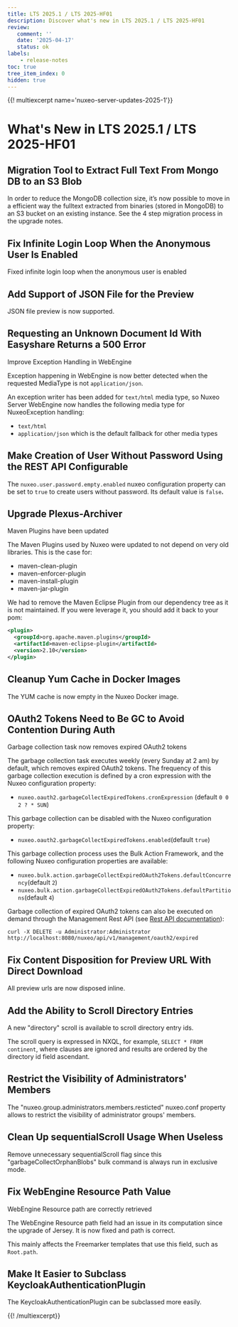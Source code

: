 ```yaml
---
title: LTS 2025.1 / LTS 2025-HF01
description: Discover what's new in LTS 2025.1 / LTS 2025-HF01
review:
   comment: ''
   date: '2025-04-17'
   status: ok
labels:
    - release-notes
toc: true
tree_item_index: 0
hidden: true
---
```


{{! multiexcerpt name='nuxeo-server-updates-2025-1'}}
# What's New in LTS 2025.1 / LTS 2025-HF01

## Migration Tool to Extract Full Text From Mongo DB to an S3 Blob

In order to reduce the MongoDB collection size, it’s now possible to move in a efficient way the fulltext extracted from binaries (stored in MongoDB) to an S3 bucket on an existing instance. See the 4 step migration process in the upgrade notes.

## Fix Infinite Login Loop When the Anonymous User Is Enabled

Fixed infinite login loop when the anonymous user is enabled

## Add Support of JSON File for the Preview

JSON file preview is now supported.

## Requesting an Unknown Document Id With Easyshare Returns a 500 Error

Improve Exception Handling in WebEngine

Exception happening in WebEngine is now better detected when the requested MediaType is not `application/json`.

An exception writer has been added for `text/html` media type, so Nuxeo Server WebEngine now handles the following media type for NuxeoException handling:

- `text/html`
- `application/json` which is the default fallback for other media types

## Make Creation of User Without Password Using the REST API Configurable

The `nuxeo.user.password.empty.enabled` nuxeo configuration property can be set to `true` to create users without password. Its default value is `false`**.**

## Upgrade Plexus-Archiver

Maven Plugins have been updated

The Maven Plugins used by Nuxeo were updated to not depend on very old libraries. This is the case for:

- maven-clean-plugin
- maven-enforcer-plugin
- maven-install-plugin
- maven-jar-plugin

We had to remove the Maven Eclipse Plugin from our dependency tree as it is not maintained. If you were leverage it, you should add it back to your pom:

```xml
<plugin>
  <groupId>org.apache.maven.plugins</groupId>
  <artifactId>maven-eclipse-plugin</artifactId>
  <version>2.10</version>
</plugin>
```

## Cleanup  Yum Cache in Docker Images

The YUM cache is now empty in the Nuxeo Docker image.

## OAuth2 Tokens Need to Be GC to Avoid Contention During Auth

Garbage collection task now removes expired OAuth2 tokens

The garbage collection task executes weekly (every Sunday at 2 am) by default, which removes expired OAuth2 tokens. The frequency of this garbage collection execution is defined by a cron expression with the  Nuxeo configuration property:

- `nuxeo.oauth2.garbageCollectExpiredTokens.cronExpression` (default `0 0 2 ? * SUN`)

This garbage collection can be disabled with the Nuxeo configuration property:

- `nuxeo.oauth2.garbageCollectExpiredTokens.enabled`(default `true`)

This garbage collection process uses the Bulk Action Framework, and the following Nuxeo configuration properties are available:

- `nuxeo.bulk.action.garbageCollectExpiredOAuth2Tokens.defaultConcurrency`(default `2`)
- `nuxeo.bulk.action.garbageCollectExpiredOAuth2Tokens.defaultPartitions`(default `4`)

Garbage collection of expired OAuth2 tokens can also be executed on demand through the Management Rest API (see [Rest API documentation](https://doc.nuxeo.com/rest-api/1/oauth2-endpoint/)):

```
curl -X DELETE -u Administrator:Administrator http://localhost:8080/nuxeo/api/v1/management/oauth2/expired
```

## Fix Content Disposition for Preview URL With Direct Download

All preview urls are now disposed inline.

## Add the Ability to Scroll Directory Entries

A new "directory" scroll is available to scroll directory entry ids.

The scroll query is expressed in NXQL, for example, `SELECT * FROM continent`, where clauses are ignored and results are ordered by the directory id field ascendant.

## Restrict the Visibility of Administrators' Members

The "nuxeo.group.administrators.members.resticted" nuxeo.conf property allows to restrict the visibility of administrator groups' members.

## Clean Up sequentialScroll Usage When Useless

Remove unnecessary sequentialScroll flag since this "garbageCollectOrphanBlobs" bulk command is always run in exclusive mode.

## Fix WebEngine Resource Path Value

WebEngine Resource path are correctly retrieved

The WebEngine Resource path field had an issue in its computation since the upgrade of Jersey. It is now fixed and path is correct.

This mainly affects the Freemarker templates that use this field, such as `Root.path`.

## Make It Easier to Subclass KeycloakAuthenticationPlugin

The KeycloakAuthenticationPlugin can be subclassed more easily.


{{! /multiexcerpt}}
